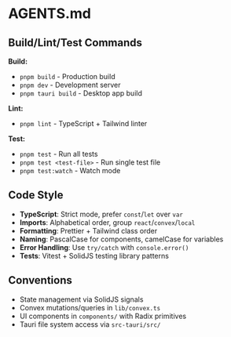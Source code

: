 # AGENTS.md

## Build/Lint/Test Commands

**Build:**
- `pnpm build` - Production build
- `pnpm dev` - Development server
- `pnpm tauri build` - Desktop app build

**Lint:**
- `pnpm lint` - TypeScript + Tailwind linter

**Test:**
- `pnpm test` - Run all tests
- `pnpm test <test-file>` - Run single test file
- `pnpm test:watch` - Watch mode

## Code Style

- **TypeScript**: Strict mode, prefer `const`/`let` over `var`
- **Imports**: Alphabetical order, group `react`/`convex`/`local`
- **Formatting**: Prettier + Tailwind class order
- **Naming**: PascalCase for components, camelCase for variables
- **Error Handling**: Use `try/catch` with `console.error()`
- **Tests**: Vitest + SolidJS testing library patterns

## Conventions
- State management via SolidJS signals
- Convex mutations/queries in `lib/convex.ts`
- UI components in `components/` with Radix primitives
- Tauri file system access via `src-tauri/src/`